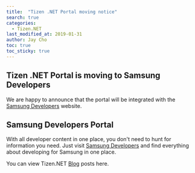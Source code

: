 ```yaml
---
title:  "Tizen .NET Portal moving notice"
search: true
categories:
  - Tizen.NET
last_modified_at: 2019-01-31
author: Jay Cho
toc: true
toc_sticky: true
---
```


## Tizen .NET Portal is moving to Samsung Developers

We are happy to announce that the portal will be integrated with the [Samsung Developers](https://developer.samsung.com/) website.

## Samsung Developers Portal
With all developer content in one place, you don't need to hunt for information you need. Just visit [Samsung Developers](https://developer.samsung.com/) and find everything about developing for Samsung in one place. 

You can view Tizen.NET [Blog](https://developer.samsung.com/blog/en-us/) posts here.
